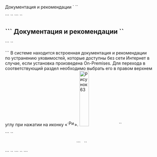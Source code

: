 
Документация и рекомендации
`<link rel="stylesheet" type="text/css" href="assets/css/default.css" />
``
</head>
```
``
<body>
```
``
<h2>
```
Документация и рекомендации
``
</h2>
```
``
<p>
```
В системе находится встроенная документация и рекомендации
по устранению уязвимостей, которые доступны без сети Интернет в случае,
если установка произведена On-Premises. Для перехода в соответствующий
раздел необходимо выбрать его в правом верхнем углу при нажатии на
иконку
«`<img alt="Рисунок 64" height="17.9" src="/img/UG_files/image116.png" width="19.3" />».
<img alt="Рисунок 63" height="182" src="/img/UG_files/image117.png" width="25%" />
``
</p>
```
``
<p class="a5" style="text-align: center">
```
 
``
</p>
```
``
</body>
```
``
</html>
```
